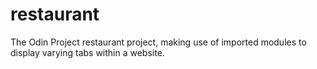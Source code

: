 # restaurant
The Odin Project restaurant project, making use of imported modules to display varying tabs within a website.
